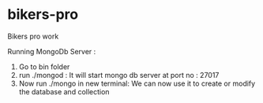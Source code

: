 # bikers-pro
Bikers pro work

Running MongoDb Server :

1) Go to bin folder
2) run ./mongod : It will start mongo db server at port no : 27017
3) Now run ./mongo in new terminal: We can now use it to create or modify the database and collection
